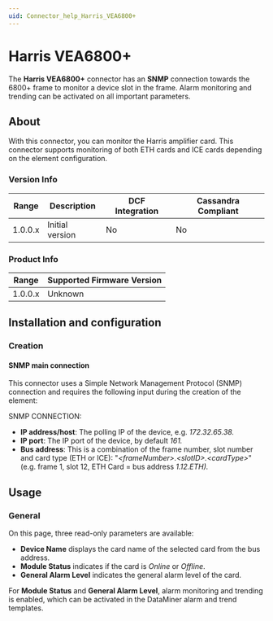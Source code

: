 ```yaml
---
uid: Connector_help_Harris_VEA6800+
---
```


# Harris VEA6800+

The **Harris VEA6800+** connector has an **SNMP** connection towards the 6800+ frame to monitor a device slot in the frame. Alarm monitoring and trending can be activated on all important parameters.

## About

With this connector, you can monitor the Harris amplifier card. This connector supports monitoring of both ETH cards and ICE cards depending on the element configuration.

### Version Info

| Range | Description | DCF Integration | Cassandra Compliant |
|------------------|-----------------|---------------------|-------------------------|
| 1.0.0.x          | Initial version | No                  | No                      |

### Product Info

| Range | Supported Firmware Version |
|------------------|-----------------------------|
| 1.0.0.x          | Unknown                     |

## Installation and configuration

### Creation

#### SNMP main connection

This connector uses a Simple Network Management Protocol (SNMP) connection and requires the following input during the creation of the element:

SNMP CONNECTION:

- **IP address/host**: The polling IP of the device, e.g. *172.32.65.38.*
- **IP port**: The IP port of the device, by default *161.*
- **Bus address**: This is a combination of the frame number, slot number and card type (ETH or ICE): "*\<frameNumber\>.\<slotID\>.\<cardType\>*" (e.g. frame 1, slot 12, ETH Card = bus address *1.12.ETH).*

## Usage

### General

On this page, three read-only parameters are available:

- **Device Name** displays the card name of the selected card from the bus address.
- **Module Status** indicates if the card is *Online* or *Offline*.
- **General Alarm Level** indicates the general alarm level of the card.

For **Module Status** and **General Alarm Level**, alarm monitoring and trending is enabled, which can be activated in the DataMiner alarm and trend templates.
